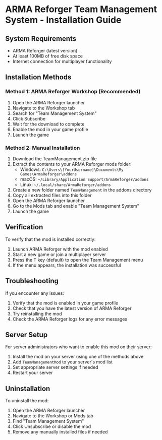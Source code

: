 # ARMA Reforger Team Management System - Installation Guide

## System Requirements

- ARMA Reforger (latest version)
- At least 100MB of free disk space
- Internet connection for multiplayer functionality

## Installation Methods

### Method 1: ARMA Reforger Workshop (Recommended)

1. Open the ARMA Reforger launcher
2. Navigate to the Workshop tab
3. Search for "Team Management System"
4. Click Subscribe
5. Wait for the download to complete
6. Enable the mod in your game profile
7. Launch the game

### Method 2: Manual Installation

1. Download the TeamManagement.zip file
2. Extract the contents to your ARMA Reforger mods folder:
   - Windows: `C:\Users\[YourUsername]\Documents\My Games\ArmaReforger\addons`
   - macOS: `~/Library/Application Support/ArmaReforger/addons`
   - Linux: `~/.local/share/ArmaReforger/addons`
3. Create a new folder named `TeamManagement` in the addons directory
4. Copy all extracted files into this folder
5. Open the ARMA Reforger launcher
6. Go to the Mods tab and enable "Team Management System"
7. Launch the game

## Verification

To verify that the mod is installed correctly:

1. Launch ARMA Reforger with the mod enabled
2. Start a new game or join a multiplayer server
3. Press the T key (default) to open the Team Management menu
4. If the menu appears, the installation was successful

## Troubleshooting

If you encounter any issues:

1. Verify that the mod is enabled in your game profile
2. Check that you have the latest version of ARMA Reforger
3. Try reinstalling the mod
4. Check the ARMA Reforger logs for any error messages

## Server Setup

For server administrators who want to enable this mod on their server:

1. Install the mod on your server using one of the methods above
2. Add `TeamManagementMod` to your server's mod list
3. Set appropriate server settings if needed
4. Restart your server

## Uninstallation

To uninstall the mod:

1. Open the ARMA Reforger launcher
2. Navigate to the Workshop or Mods tab
3. Find "Team Management System"
4. Click Unsubscribe or disable the mod
5. Remove any manually installed files if needed